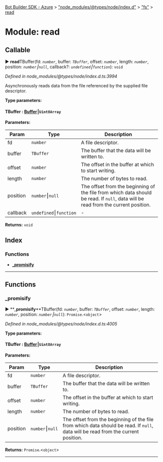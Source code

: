 [Bot Builder SDK - Azure](../README.md) > ["node_modules/@types/node/index.d"](../modules/_node_modules__types_node_index_d_.md) > ["fs"](../modules/_node_modules__types_node_index_d_._fs_.md) > [read](../modules/_node_modules__types_node_index_d_._fs_.read.md)



# Module: read

## Callable
► **read**TBuffer(fd: *`number`*, buffer: *`TBuffer`*, offset: *`number`*, length: *`number`*, position: *`number`⎮`null`*, callback?: *`undefined`⎮`function`*): `void`



*Defined in node_modules/@types/node/index.d.ts:3994*



Asynchronously reads data from the file referenced by the supplied file descriptor.


**Type parameters:**

#### TBuffer :  [Buffer](../interfaces/_node_modules__types_node_index_d_.buffer.md)⎮`Uint8Array`
**Parameters:**

| Param | Type | Description |
| ------ | ------ | ------ |
| fd | `number`   |  A file descriptor. |
| buffer | `TBuffer`   |  The buffer that the data will be written to. |
| offset | `number`   |  The offset in the buffer at which to start writing. |
| length | `number`   |  The number of bytes to read. |
| position | `number`⎮`null`   |  The offset from the beginning of the file from which data should be read. If `null`, data will be read from the current position. |
| callback | `undefined`⎮`function`   |  - |





**Returns:** `void`




## Index

### Functions

* [___promisify__](_node_modules__types_node_index_d_._fs_.read.md#___promisify__)



---
## Functions
<a id="___promisify__"></a>

###  ___promisify__

► **___promisify__**TBuffer(fd: *`number`*, buffer: *`TBuffer`*, offset: *`number`*, length: *`number`*, position: *`number`⎮`null`*): `Promise`.<`object`>



*Defined in node_modules/@types/node/index.d.ts:4005*




**Type parameters:**

#### TBuffer :  [Buffer](../interfaces/_node_modules__types_node_index_d_.buffer.md)⎮`Uint8Array`
**Parameters:**

| Param | Type | Description |
| ------ | ------ | ------ |
| fd | `number`   |  A file descriptor. |
| buffer | `TBuffer`   |  The buffer that the data will be written to. |
| offset | `number`   |  The offset in the buffer at which to start writing. |
| length | `number`   |  The number of bytes to read. |
| position | `number`⎮`null`   |  The offset from the beginning of the file from which data should be read. If `null`, data will be read from the current position. |





**Returns:** `Promise`.<`object`>





___


